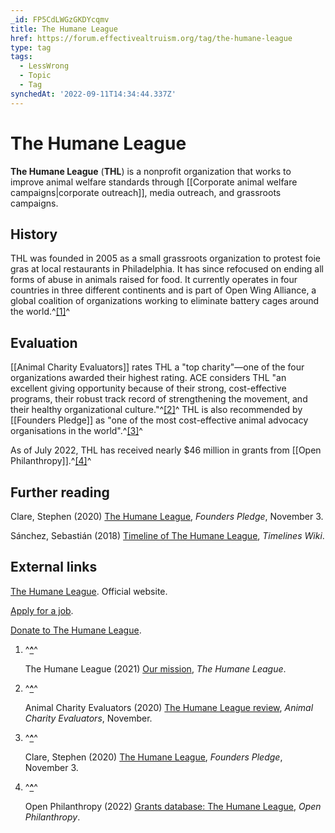 ```yaml
---
_id: FP5CdLWGzGKDYcqmv
title: The Humane League
href: https://forum.effectivealtruism.org/tag/the-humane-league
type: tag
tags:
  - LessWrong
  - Topic
  - Tag
synchedAt: '2022-09-11T14:34:44.337Z'
---
```

# The Humane League

**The Humane League** (**THL**) is a nonprofit organization that works to improve animal welfare standards through [[Corporate animal welfare campaigns|corporate outreach]], media outreach, and grassroots campaigns.

History
-------

THL was founded in 2005 as a small grassroots organization to protest foie gras at local restaurants in Philadelphia. It has since refocused on ending all forms of abuse in animals raised for food. It currently operates in four countries in three different continents and is part of Open Wing Alliance, a global coalition of organizations working to eliminate battery cages around the world.^[\[1\]](#fnxwjolmk5ol)^

Evaluation
----------

[[Animal Charity Evaluators]] rates THL a "top charity"—one of the four organizations awarded their highest rating. ACE considers THL "an excellent giving opportunity because of their strong, cost-effective programs, their robust track record of strengthening the movement, and their healthy organizational culture."^[\[2\]](#fnekh65uj5kc)^ THL is also recommended by [[Founders Pledge]] as "one of the most cost-effective animal advocacy organisations in the world".^[\[3\]](#fnkt3bs0itqm)^

As of July 2022, THL has received nearly $46 million in grants from [[Open Philanthropy]].^[\[4\]](#fnc27e5qc0nar)^

Further reading
---------------

Clare, Stephen (2020) [The Humane League](https://founderspledge.com/stories/the-humane-league-high-impact-funding-opportunity), *Founders Pledge*, November 3.

Sánchez, Sebastián (2018) [Timeline of The Humane League](https://timelines.issarice.com/wiki/Timeline_of_The_Humane_League), *Timelines Wiki*.

External links
--------------

[The Humane League](https://thehumaneleague.org/). Official website.

[Apply for a job](https://thehumaneleague.org/work-with-us).

[Donate to The Humane League](https://donate.thehumaneleague.org/donate).

1.  ^**[^](#fnrefxwjolmk5ol)**^
    
    The Humane League (2021) [Our mission](https://thehumaneleague.org/our-mission), *The Humane League*.
    
2.  ^**[^](#fnrefekh65uj5kc)**^
    
    Animal Charity Evaluators (2020) [The Humane League review](https://animalcharityevaluators.org/charity-review/the-humane-league/), *Animal Charity Evaluators*, November.
    
3.  ^**[^](#fnrefkt3bs0itqm)**^
    
    Clare, Stephen (2020) [The Humane League](https://founderspledge.com/stories/the-humane-league-high-impact-funding-opportunity), *Founders Pledge*, November 3.
    
4.  ^**[^](#fnrefc27e5qc0nar)**^
    
    Open Philanthropy (2022) [Grants database: The Humane League](https://www.openphilanthropy.org/grants/?q=&organization-name=the-humane-league), *Open Philanthropy*.